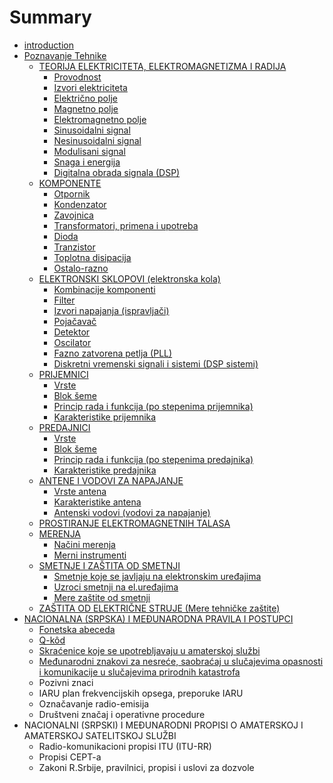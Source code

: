 # Summary

* [introduction](README.md)
* [Poznavanje Tehnike](Poznavanje_Tehnike.md)
   * [TEORIJA ELEKTRICITETA, ELEKTROMAGNETIZMA I RADIJA](teorija_elektriciteta,_elektromagnetizma_i_radija.md)
       * [Provodnost](provodnost.md)
       * [Izvori elektriciteta](izvori_elektriciteta.md)
       * [Električno polje](elektricno_polje.md)
       * [Magnetno polje](magnetno_polje.md)
       * [Elektromagnetno polje](elektromagnetno_polje.md)
       * [Sinusoidalni signal](sinusoidalni_signal.md)
       * [Nesinusoidalni signal](nesinusoidalni_signal.md)
       * [Modulisani signal](modulisani_signal.md)
       * [Snaga i energija](snaga_i_energija.md)
       * [Digitalna obrada signala (DSP)](digitalna_obrada_signala_dsp.md)
   * [KOMPONENTE](komponente.md)
       * [Otpornik](otpornik.md)
       * [Kondenzator](kondenzator.md)
       * [Zavojnica](zavojnica.md)
       * [Transformatori, primena i upotreba](transformatori,_primena_i_upotreba.md)
       * [Dioda](dioda.md)
       * [Tranzistor](tranzistor.md)
       * [Toplotna disipacija](toplotna_disipacija.md)
       * [Ostalo-razno](ostalo-razno.md)
   * [ELEKTRONSKI SKLOPOVI (elektronska kola)](elektronski_sklopovi_elektronska_kola.md)
       * [Kombinacije komponenti](kombinacije_komponenti.md)
       * [Filter](filter.md)
       * [Izvori napajanja (ispravljači)](izvori_napajanja_ispravljaci.md)
       * [Pojačavač](pojacavac.md)
       * [Detektor](detektor.md)
       * [Oscilator](oscilator.md)
       * [Fazno zatvorena petlja (PLL)](fazno_zatvorena_petlja_pll.md)
       * [Diskretni vremenski signali i sistemi (DSP sistemi)](diskretni_vremenski_signali_i_sistemi_dsp_sistemi.md)
   * [PRIJEMNICI](prijemnici.md)
       * [Vrste](vrste_prijemnika.md)
       * [Blok šeme](blok_seme_prijemnika.md)
       * [Princip rada i funkcija (po stepenima prijemnika)](princip_rada_i_funkcija_po_stepenima_prijemnika.md)
       * [Karakteristike prijemnika](karakteristike_prijemnika.md)
   * [PREDAJNICI](predajnici.md)
       * [Vrste](vrste_predajnika.md)
       * [Blok šeme](blok_seme_predajnika.md)
       * [Princip rada i funkcija (po stepenima predajnika)](princip_rada_i_funkcija_po_stepenima_predajnika.md)
       * [Karakteristike predajnika](karakteristike_predajnika.md)
   * [ANTENE I VODOVI ZA NAPAJANJE](antene_i_vodovi_za_napajanje.md)
       * [Vrste antena](vrste_antena.md)
       * [Karakteristike antena](karakteristike_antena.md)
       * [Antenski vodovi (vodovi za napajanje)](antenski_vodovi_vodovi_za_napajanje.md)
   * [PROSTIRANJE ELEKTROMAGNETNIH TALASA](prostiranje_elektromagnetnih_talasa.md)
   * [MERENJA](merenja.md)
       * [Načini merenja](nacini_merenja.md)
       * [Merni instrumenti](merni_instrumenti.md)
   * [SMETNJE I ZAŠTITA OD SMETNJI](smetnje_i_zastita_od_smetnji.md)
       * [Smetnje koje se javljaju na elektronskim uređajima](smetnje_koje_se_javljaju_na_elektronskim_uredajima.md)
       * [Uzroci smetnji na el.uređajima](uzroci_smetnji_na_eluredajima.md)
       * [Mere zaštite od smetnji](mere_zastite_od_smetnji.md)
   * [ZAŠTITA OD ELEKTRIČNE STRUJE (Mere tehničke zaštite)](zastita_od_elektricne_struje_mere_tehnicke_zastite.md)
* [NACIONALNA (SRPSKA) I MEĐUNARODNA PRAVILA I POSTUPCI](nacionalna_srpska_i_medunarodna_pravila_i_postupci.md)
   * [Fonetska abeceda](fonetska_abeceda.md)
   * [Q-kôd](q-kod.md)
   * [Skraćenice koje se upotrebljavaju u amaterskoj službi](skracenice_koje_se_upotrebljavaju_u_amaterskoj_sluzbi.md)
   * [Međunarodni znakovi za nesreće, saobraćaj u slučajevima opasnosti i komunikacije u slučajevima prirodnih katastrofa](medunarodni_znakovi_za_nesrece,_saobracaj_u_slucajevima_opasnosti_i_komunikacije_u_slucajevima_prirodnih_katastrofa.md)
   * Pozivni znaci
   * IARU plan frekvencijskih opsega, preporuke IARU
   * Označavanje radio-emisija
   * Društveni značaj i operativne procedure
* NACIONALNI (SRPSKI) I MEĐUNARODNI PROPISI O AMATERSKOJ I AMATERSKOJ SATELITSKOJ SLUŽBI
   * Radio-komunikacioni propisi ITU (ITU-RR)
   * Propisi CEPT-a
   * Zakoni R.Srbije, pravilnici, propisi i uslovi za dozvole

